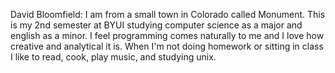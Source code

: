 David Bloomfield:
	I am from a small town in Colorado called Monument.  This is my 2nd semester at BYUI studying computer science as a major and english as a minor.  I feel programming comes naturally to me and I love how creative and analytical it is.  When I'm not doing homework or sitting in class I like to read, cook, play music, and studying unix.
	
